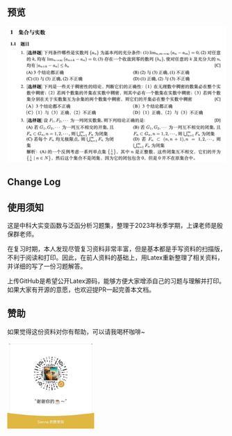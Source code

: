 ## 预览
<img src="figures/preview.png" alt="支付宝" style="height: auto;">

## Change Log

## 使用须知
这是中科大实变函数与泛函分析习题集，整理于2023年秋季学期，上课老师是殷保群老师。

在复习时期，本人发现尽管复习资料非常丰富，但是基本都是手写资料的扫描版，不利于阅读和打印。因此，在前人资料的基础上，用Latex重新整理了相关资料，并详细的写了一份习题解答。

上传GitHub是希望公开Latex源码，能够方便大家增添自己的习题与理解并打印。如果大家有开源的意愿，也欢迎提PR一起完善本文档。

## 赞助
如果觉得这份资料对你有帮助，可以请我喝杯咖啡~

<img src="figures/wechatpay.jpg" alt="微信" style="width: 200px; height: auto;">